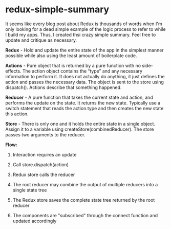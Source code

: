 # redux-simple-summary

It seems like every blog post about Redux is thousands of words when I'm only looking for a dead simple example of the logic process to refer to while I build my apps. Thus, I created thsi crazy simple summary. Feel free to update and critique as necessary.
 
**Redux** - Hold and update the entire state of the app in the simplest manner possible while also using the least amount of boilerplate code.
 
**Actions** - Pure object that is returned by a pure function with no side-effects. The action object contains the “type” and any necessary information to perform it. It does not actually do anything, it just defines the action and passes the necessary data. The object is sent to the store using dispatch(). Actions describe that something happened.
 
**Reducer** - A pure function that takes the current state and action, and performs the update on the state. It returns the new state. Typically use a switch statement that reads the action.type and then creates the new state this action.
 
**Store** - There is only one and it holds the entire state in a single object. Assign it to a variable using createStore(combinedReducer). The store passes two arguments to the reducer.
 
**Flow:**

1. Interaction requires an update

2. Call store.dispatch(action)

3. Redux store calls the reducer

4. The root reducer may combine the output of multiple reducers into a single state tree

5. The Redux store saves the complete state tree returned by the root reducer

6. The components are "subscribed" through the connect function and updated accordingly
